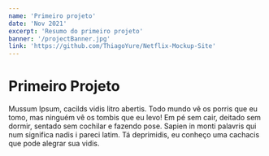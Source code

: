 ```yaml
---
name: 'Primeiro projeto'
date: 'Nov 2021'
excerpt: 'Resumo do primeiro projeto'
banner: '/projectBanner.jpg'
link: 'https://github.com/ThiagoYure/Netflix-Mockup-Site'
---
```


# Primeiro Projeto

Mussum Ipsum, cacilds vidis litro abertis. Todo mundo vê os porris que eu tomo, mas ninguém vê os tombis que eu levo! Em pé sem cair, deitado sem dormir, sentado sem cochilar e fazendo pose. Sapien in monti palavris qui num significa nadis i pareci latim. Tá deprimidis, eu conheço uma cachacis que pode alegrar sua vidis. 
